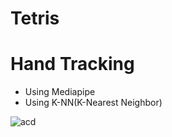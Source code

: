 # Tetris

# Hand Tracking
- Using Mediapipe
- Using K-NN(K-Nearest Neighbor)

![acd](https://github.com/Cinofe/Tetris/assets/83103532/08cc5ce1-bd70-4ab4-9c11-f6fa98080974)
